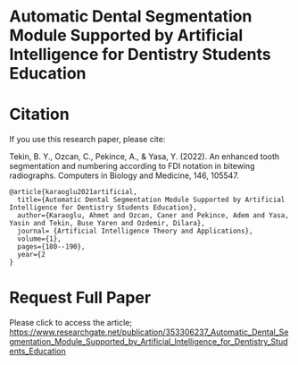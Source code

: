 # Automatic Dental Segmentation Module Supported by Artificial Intelligence for Dentistry Students Education


# Citation
If you use this research paper, please cite:

Tekin, B. Y., Ozcan, C., Pekince, A., & Yasa, Y. (2022). An enhanced tooth segmentation and numbering according to FDI notation in bitewing radiographs. Computers in Biology and Medicine, 146, 105547.

```
@article{karaoglu2021artificial,
  title={Automatic Dental Segmentation Module Supported by Artificial Intelligence for Dentistry Students Education},
  author={Karaoglu, Ahmet and Ozcan, Caner and Pekince, Adem and Yasa, Yasin and Tekin, Buse Yaren and Ozdemir, Dilara},
  journal= {Artificial Intelligence Theory and Applications},
  volume={1},
  pages={180--190},
  year={2
}
```



# Request Full Paper

Please click to access the article; https://www.researchgate.net/publication/353306237_Automatic_Dental_Segmentation_Module_Supported_by_Artificial_Intelligence_for_Dentistry_Students_Education